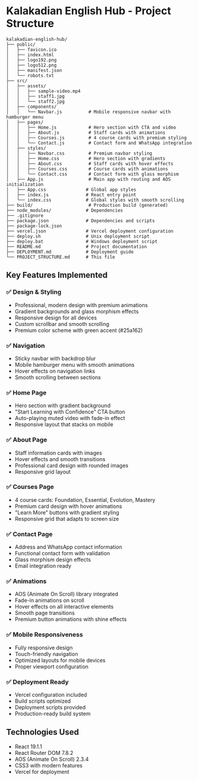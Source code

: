 # Kalakadian English Hub - Project Structure

```
kalakadian-english-hub/
├── public/
│   ├── favicon.ico
│   ├── index.html
│   ├── logo192.png
│   ├── logo512.png
│   ├── manifest.json
│   └── robots.txt
├── src/
│   ├── assets/
│   │   ├── sample-video.mp4
│   │   ├── staff1.jpg
│   │   └── staff2.jpg
│   ├── components/
│   │   └── Navbar.js          # Mobile responsive navbar with hamburger menu
│   ├── pages/
│   │   ├── Home.js            # Hero section with CTA and video
│   │   ├── About.js           # Staff cards with animations
│   │   ├── Courses.js         # 4 course cards with premium styling
│   │   └── Contact.js         # Contact form and WhatsApp integration
│   ├── styles/
│   │   ├── Navbar.css         # Premium navbar styling
│   │   ├── Home.css           # Hero section with gradients
│   │   ├── About.css          # Staff cards with hover effects
│   │   ├── Courses.css        # Course cards with animations
│   │   └── Contact.css        # Contact form with glass morphism
│   ├── App.js                 # Main app with routing and AOS initialization
│   ├── App.css               # Global app styles
│   ├── index.js              # React entry point
│   └── index.css             # Global styles with smooth scrolling
├── build/                     # Production build (generated)
├── node_modules/             # Dependencies
├── .gitignore
├── package.json              # Dependencies and scripts
├── package-lock.json
├── vercel.json               # Vercel deployment configuration
├── deploy.sh                 # Unix deployment script
├── deploy.bat                # Windows deployment script
├── README.md                 # Project documentation
├── DEPLOYMENT.md             # Deployment guide
└── PROJECT_STRUCTURE.md      # This file
```

## Key Features Implemented

### ✅ Design & Styling
- Professional, modern design with premium animations
- Gradient backgrounds and glass morphism effects
- Responsive design for all devices
- Custom scrollbar and smooth scrolling
- Premium color scheme with green accent (#25a162)

### ✅ Navigation
- Sticky navbar with backdrop blur
- Mobile hamburger menu with smooth animations
- Hover effects on navigation links
- Smooth scrolling between sections

### ✅ Home Page
- Hero section with gradient background
- "Start Learning with Confidence" CTA button
- Auto-playing muted video with fade-in effect
- Responsive layout that stacks on mobile

### ✅ About Page
- Staff information cards with images
- Hover effects and smooth transitions
- Professional card design with rounded images
- Responsive grid layout

### ✅ Courses Page
- 4 course cards: Foundation, Essential, Evolution, Mastery
- Premium card design with hover animations
- "Learn More" buttons with gradient styling
- Responsive grid that adapts to screen size

### ✅ Contact Page
- Address and WhatsApp contact information
- Functional contact form with validation
- Glass morphism design effects
- Email integration ready

### ✅ Animations
- AOS (Animate On Scroll) library integrated
- Fade-in animations on scroll
- Hover effects on all interactive elements
- Smooth page transitions
- Premium button animations with shine effects

### ✅ Mobile Responsiveness
- Fully responsive design
- Touch-friendly navigation
- Optimized layouts for mobile devices
- Proper viewport configuration

### ✅ Deployment Ready
- Vercel configuration included
- Build scripts optimized
- Deployment scripts provided
- Production-ready build system

## Technologies Used
- React 19.1.1
- React Router DOM 7.8.2
- AOS (Animate On Scroll) 2.3.4
- CSS3 with modern features
- Vercel for deployment